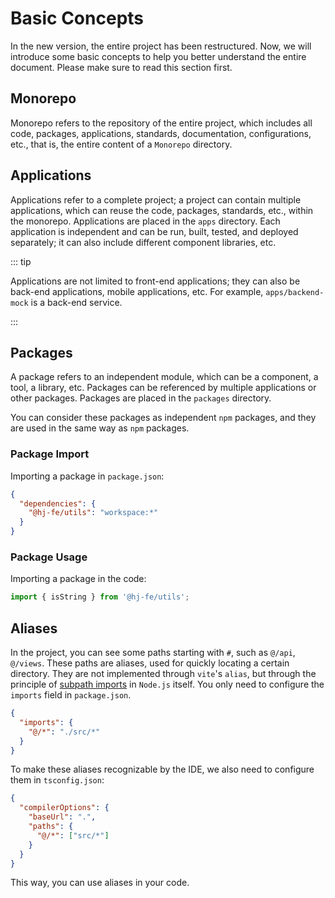 # Basic Concepts

In the new version, the entire project has been restructured. Now, we will introduce some basic concepts to help you better understand the entire document. Please make sure to read this section first.

## Monorepo

Monorepo refers to the repository of the entire project, which includes all code, packages, applications, standards, documentation, configurations, etc., that is, the entire content of a `Monorepo` directory.

## Applications

Applications refer to a complete project; a project can contain multiple applications, which can reuse the code, packages, standards, etc., within the monorepo. Applications are placed in the `apps` directory. Each application is independent and can be run, built, tested, and deployed separately; it can also include different component libraries, etc.

::: tip

Applications are not limited to front-end applications; they can also be back-end applications, mobile applications, etc. For example, `apps/backend-mock` is a back-end service.

:::

## Packages

A package refers to an independent module, which can be a component, a tool, a library, etc. Packages can be referenced by multiple applications or other packages. Packages are placed in the `packages` directory.

You can consider these packages as independent `npm` packages, and they are used in the same way as `npm` packages.

### Package Import

Importing a package in `package.json`:

```json {3}
{
  "dependencies": {
    "@hj-fe/utils": "workspace:*"
  }
}
```

### Package Usage

Importing a package in the code:

```ts
import { isString } from '@hj-fe/utils';
```

## Aliases

In the project, you can see some paths starting with `#`, such as `@/api`, `@/views`. These paths are aliases, used for quickly locating a certain directory. They are not implemented through `vite`'s `alias`, but through the principle of [subpath imports](https://nodejs.org/api/packages.html#subpath-imports) in `Node.js` itself. You only need to configure the `imports` field in `package.json`.

```json {3}
{
  "imports": {
    "@/*": "./src/*"
  }
}
```

To make these aliases recognizable by the IDE, we also need to configure them in `tsconfig.json`:

```json {5}
{
  "compilerOptions": {
    "baseUrl": ".",
    "paths": {
      "@/*": ["src/*"]
    }
  }
}
```

This way, you can use aliases in your code.
